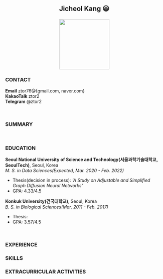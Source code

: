 
## <p align="center">Jicheol Kang :grinning: </p> <p align="center"><img src="https://user-images.githubusercontent.com/57743113/142158710-e36ba63a-3fc0-4863-ad7e-25ceb3224aa1.png" width="160" height="160"></p>

### CONTACT

**Email** ztor76@{gmail.com, naver.com}<br>
**KakaoTalk** ztor2<br>
**Telegram** @ztor2

<br>

### SUMMARY


<br>

### EDUCATION

**Seoul National University of Science and Technology(서울과학기술대학교, SeoulTech)**, Seoul, Korea<br>
*M. S. in Data Sciences(Expected, Mar. 2020 - Feb. 2022)*
- Thesis(decision in process): *'A Study on Adjustable and Simplified Graph Diffusion Neural Networks'*
- GPA: 4.33/4.5


**Konkuk University(건국대학교)**, Seoul, Korea<br>
*B. S. in Biological Sciences(Mar. 2011 - Feb. 2017)*
- Thesis: 
- GPA: 3.57/4.5
  
  
<br>
  
### EXPERIENCE


### SKILLS


### EXTRACURRICULAR ACTIVITIES


<!--
**ztor2/ztor2** is a ✨ _special_ ✨ repository because its `README.md` (this file) appears on your GitHub profile.

Here are some ideas to get you started:

- 🔭 I’m currently working on ...
- 🌱 I’m currently learning ...
- 👯 I’m looking to collaborate on ...
- 🤔 I’m looking for help with ...
- 💬 Ask me about ...
- 📫 How to reach me: ...
- 😄 Pronouns: ...
- ⚡ Fun fact: ...
-->
